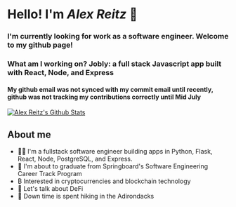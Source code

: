 # Hello! I'm *Alex Reitz* 👋

### I'm currently looking for work as a software engineer. Welcome to my github page!

### What am I working on? Jobly: a full stack Javascript app built with React, Node, and Express

#### My github email was not synced with my commit email until recently, github was not tracking my contributions correctly until Mid July
[![Alex Reitz's Github Stats](https://github-readme-stats.vercel.app/api?username=Alex-Reitz)](https://github.com/Alex-Reitz/github-readme-stats)


## About me 
* 👨‍💻 I'm a fullstack software engineer building apps in Python, Flask, React, Node, PostgreSQL, and Express.
* 🌱 I'm about to graduate from Springboard's Software Engineering Career Track Program
* ₿ Interested in cryptocurrencies and blockchain technology
* 👀 Let's talk about DeFi
* 🥾 Down time is spent hiking in the Adirondacks

  
